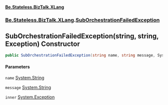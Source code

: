 #### [Be.Stateless.BizTalk.XLang](README.md 'README')
### [Be.Stateless.BizTalk.XLang](Be.Stateless.BizTalk.XLang.md 'Be.Stateless.BizTalk.XLang').[SubOrchestrationFailedException](SubOrchestrationFailedException.md 'Be.Stateless.BizTalk.XLang.SubOrchestrationFailedException')

## SubOrchestrationFailedException(string, string, Exception) Constructor

```csharp
public SubOrchestrationFailedException(string name, string message, System.Exception inner);
```
#### Parameters

<a name='Be.Stateless.BizTalk.XLang.SubOrchestrationFailedException.SubOrchestrationFailedException(string,string,System.Exception).name'></a>

`name` [System.String](https://docs.microsoft.com/en-us/dotnet/api/System.String 'System.String')

<a name='Be.Stateless.BizTalk.XLang.SubOrchestrationFailedException.SubOrchestrationFailedException(string,string,System.Exception).message'></a>

`message` [System.String](https://docs.microsoft.com/en-us/dotnet/api/System.String 'System.String')

<a name='Be.Stateless.BizTalk.XLang.SubOrchestrationFailedException.SubOrchestrationFailedException(string,string,System.Exception).inner'></a>

`inner` [System.Exception](https://docs.microsoft.com/en-us/dotnet/api/System.Exception 'System.Exception')